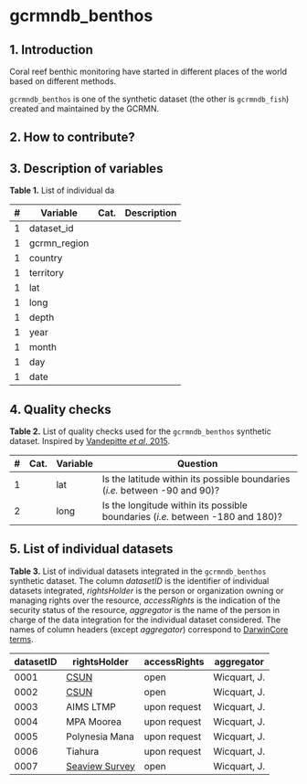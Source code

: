 # gcrmndb_benthos 

## 1. Introduction

Coral reef benthic monitoring have started in different places of the world based on different methods.

`gcrmndb_benthos` is one of the synthetic dataset (the other is `gcrmndb_fish`) created and maintained by the GCRMN.

## 2. How to contribute?


## 3. Description of variables


**Table 1.** List of individual da

| #  | Variable          | Cat.   | Description                                              |
|----|-------------------|--------|----------------------------------------------------------|
| 1  | dataset_id        |        |                                                          |  
| 1  | gcrmn_region      |        |                                                          |  
| 1  | country           |        |                                                          |  
| 1  | territory         |        |                                                          |  
| 1  | lat               |        |                                                          |  
| 1  | long              |        |                                                          |  
| 1  | depth             |        |                                                          |  
| 1  | year              |        |                                                          |  
| 1  | month             |        |                                                          |  
| 1  | day               |        |                                                          |  
| 1  | date              |        |                                                          |  


## 4. Quality checks


**Table 2.** List of quality checks used for the `gcrmndb_benthos` synthetic dataset. Inspired by [Vandepitte *et al*, 2015](https://doi.org/10.1093/database/bau125).

| #  | Cat.          | Variable        | Question                                                                        |
|----|---------------|-----------------|---------------------------------------------------------------------------------|
| 1  |               | lat             | Is the latitude within its possible boundaries (*i.e.* between -90 and 90)?     |  
| 2  |               | long            | Is the longitude within its possible boundaries (*i.e.* between -180 and 180)?  |  


## 5. List of individual datasets


**Table 3.** List of individual datasets integrated in the `gcrmndb_benthos` synthetic dataset. The column *datasetID* is the identifier of individual datasets integrated, *rightsHolder* is the person or organization owning or managing rights over the resource, *accessRights* is the indication of the security status of the resource, *aggregator* is the name of the person in charge of the data integration for the individual dataset considered. The names of column headers (except *aggregator*) correspond to [DarwinCore terms](https://dwc.tdwg.org/terms).

| datasetID   | rightsHolder                                                                                 | accessRights   | aggregator    |
|-------------|----------------------------------------------------------------------------------------------|----------------|---------------|
| 0001        | [CSUN](https://portal.edirepository.org/nis/mapbrowse?scope=edi&identifier=1091&revision=1)  | open           | Wicquart, J.  |         
| 0002        | [CSUN](https://portal.edirepository.org/nis/mapbrowse?scope=edi&identifier=1091&revision=1)  | open           | Wicquart, J.  |                          
| 0003        | AIMS LTMP                                                                                    | upon request   | Wicquart, J.  |                          
| 0004        | MPA Moorea                                                                                   | upon request   | Wicquart, J.  |                              
| 0005        | Polynesia Mana                                                                               | upon request   | Wicquart, J.  |                               
| 0006        | Tiahura                                                                                      | upon request   | Wicquart, J.  |
| 0007        | [Seaview Survey](https://doi.org/10.1038/s41597-020-00698-6)                                 | open           | Wicquart, J.  |
